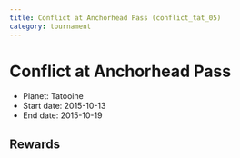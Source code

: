 ```yaml
---
title: Conflict at Anchorhead Pass (conflict_tat_05)
category: tournament
---
```

# Conflict at Anchorhead Pass

  * Planet: Tatooine
  * Start date: 2015-10-13
  * End date: 2015-10-19

## Rewards

